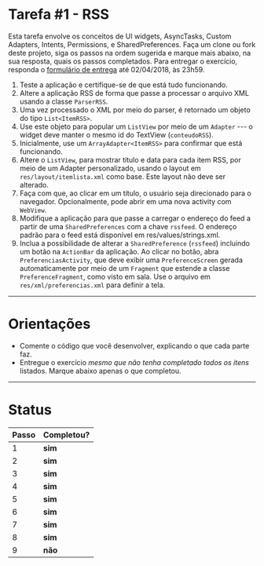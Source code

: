 # Tarefa #1 - RSS 

Esta tarefa envolve os conceitos de UI widgets, AsyncTasks, Custom Adapters, Intents, Permissions, e SharedPreferences. 
Faça um clone ou fork deste projeto, siga os passos na ordem sugerida e marque mais abaixo, na sua resposta, quais os passos completados. 
Para entregar o exercício, responda o [formulário de entrega](https://docs.google.com/forms/d/e/1FAIpQLSdQksHsbYqlciFS5JHAGlODKsXAY0MUUlA33I_Aur3DkbmMDg/viewform) até 02/04/2018, às 23h59.

  1. Teste a aplicação e certifique-se de que está tudo funcionando.
  2. Altere a aplicação RSS de forma que passe a processar o arquivo XML usando a classe `ParserRSS`.
  3. Uma vez processado o XML por meio do parser, é retornado um objeto do tipo `List<ItemRSS>`. 
  4. Use este objeto para popular um `ListView` por meio de um `Adapter` --- o widget deve manter o mesmo id do TextView (`conteudoRSS`).
  5. Inicialmente, use um `ArrayAdapter<ItemRSS>` para confirmar que está funcionando. 
  6. Altere o `ListView`, para mostrar título e data para cada item RSS, por meio de um Adapter personalizado, usando o layout em `res/layout/itemlista.xml` como base. Este layout não deve ser alterado.
  7. Faça com que, ao clicar em um título, o usuário seja direcionado para o navegador. Opcionalmente, pode abrir em uma nova activity com `WebView`.
  8. Modifique a aplicação para que passe a carregar o endereço do feed a partir de uma `SharedPreferences` com a chave `rssfeed`. O endereço padrão para o feed está disponível em res/values/strings.xml.
  9. Inclua a possibilidade de alterar a `SharedPreference` (`rssfeed`) incluindo um botão na `ActionBar` da aplicação. Ao clicar no botão, abra `PreferenciasActivity`, que deve exibir uma `PreferenceScreen` gerada automaticamente por meio de um `Fragment` que estende a classe `PreferenceFragment`, como visto em sala. Use o arquivo em `res/xml/preferencias.xml` para definir a tela.

---

# Orientações

  - Comente o código que você desenvolver, explicando o que cada parte faz.
  - Entregue o exercício *mesmo que não tenha completado todos os itens* listados. Marque abaixo apenas o que completou.

----

# Status

| Passo | Completou? |
| ------ | ------ |
| 1 | **sim** |
| 2 | **sim** |
| 3 | **sim** |
| 4 | **sim** |
| 5 | **sim** |
| 6 | **sim** |
| 7 | **sim** |
| 8 | **sim** |
| 9 | **não** |

